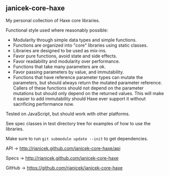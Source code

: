 janicek-core-haxe
-----------------

My personal collection of Haxe core libraries.

Functional style used where reasonably possible:
* Modularity through simple data types and simple functions.
* Functions are organized into "core" libraries using static classes.
* Libraries are designed to be used as mix-ins.
* Favor pure functions, avoid state and side effects.
* Favor readability and modularity over performance.
* Functions that take many parameters are ok.
* Favor passing parameters by value, and immutability.
* Functions that have reference parameter types can mutate the parameters, but should always return the mutated parameter reference. Callers of these functions should not depend on the parameter mutations but should only depend on the returned values. This will make it easier to add immutability should Haxe ever support it without sacrificing performance now.

Tested on JavaScript, but should work with other platforms.

See spec classes in test directory tree for examples of how to use the libraries.

Make sure to run ``git submodule update --init`` to get dependencies.

API -> http://rjanicek.github.com/janicek-core-haxe/api

Specs -> http://rjanicek.github.com/janicek-core-haxe

GitHub -> https://github.com/rjanicek/janicek-core-haxe